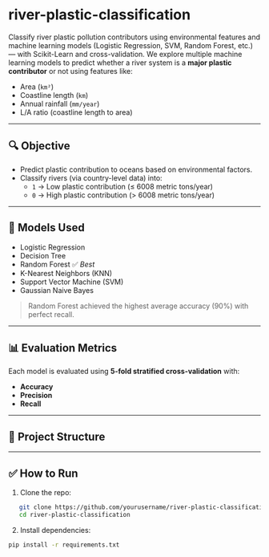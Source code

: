 # river-plastic-classification
Classify river plastic pollution contributors using environmental features and machine learning models (Logistic Regression, SVM, Random Forest, etc.) — with Scikit-Learn and cross-validation.
We explore multiple machine learning models to predict whether a river system is a **major plastic contributor** or not using features like:

- Area (`km²`)
- Coastline length (`km`)
- Annual rainfall (`mm/year`)
- L/A ratio (coastline length to area)

---

## 🔍 Objective

- Predict plastic contribution to oceans based on environmental factors.
- Classify rivers (via country-level data) into:
  - `1` → Low plastic contribution (≤ 6008 metric tons/year)
  - `0` → High plastic contribution (> 6008 metric tons/year)

---

## 🧠 Models Used

- Logistic Regression
- Decision Tree
- Random Forest ✅ *Best*
- K-Nearest Neighbors (KNN)
- Support Vector Machine (SVM)
- Gaussian Naive Bayes

> Random Forest achieved the highest average accuracy (90%) with perfect recall.

---

## 📊 Evaluation Metrics

Each model is evaluated using **5-fold stratified cross-validation** with:

- **Accuracy**
- **Precision**
- **Recall**

---

## 📁 Project Structure





---

## ✅ How to Run

1. Clone the repo:

```bash
   git clone https://github.com/yourusername/river-plastic-classification.git
   cd river-plastic-classification
```
2. Install dependencies:
```bash
pip install -r requirements.txt
```
